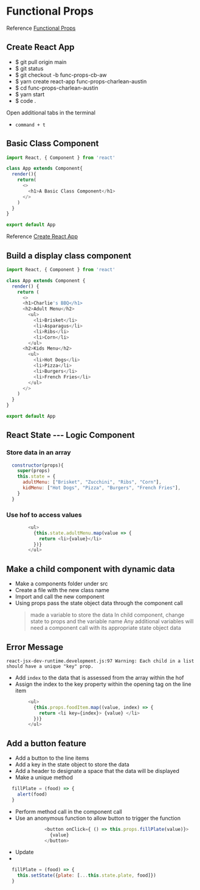 # Functional Props

Reference [Functional Props](https://github.com/learn-academy-2022-charlie/Syllabus/blob/main/react/functional-props.md)

## Create React App
 - $ git pull origin main
 - $ git status
 - $ git checkout -b func-props-cb-aw
 - $ yarn create react-app func-props-charlean-austin
 - $ cd func-props-charlean-austin
 - $ yarn start
 - $ code .

Open additional tabs in the terminal
 - `command + t`

## Basic Class Component
```javascript
import React, { Component } from 'react'

class App extends Component{
  render(){
    return(
      <>
        <h1>A Basic Class Component</h1>
      </>
    )
  }
}

export default App
```
Reference [Create React App](https://github.com/learn-academy-2022-charlie/Syllabus/blob/main/react/create-react-app.md)

## Build a display class component
```javascript
import React, { Component } from 'react'

class App extends Component {
  render() {
    return (
      <>
      <h1>Charlie's BBQ</h1>
      <h2>Adult Menu</h2>
        <ul>
          <li>Brisket</li>
          <li>Asparagus</li>
          <li>Ribs</li>
          <li>Corn</li>
        </ul>
      <h2>Kids Menu</h2>
        <ul>
          <li>Hot Dogs</li>
          <li>Pizza</li>
          <li>Burgers</li>
          <li>French Fries</li>
        </ul>
      </>
    )
  }
}

export default App
```

## React State --- Logic Component

### Store data in an array
```javascript
  constructor(props){
    super(props)
    this.state = {
      adultMenu: ["Brisket", "Zucchini", "Ribs", "Corn"],
      kidMenu: ["Hot Dogs", "Pizza", "Burgers", "French Fries"],
    }
  }
```

### Use hof to access values
```javascript
        <ul>
          {this.state.adultMenu.map(value => {
            return <li>{value}</li>
          })}
        </ul>
```

## Make a child component with dynamic data
 - Make a components folder under src
 - Create a file with the new class name
 - Import and call the new component
 - Using props pass the state object data through the component call
    > made a variable to store the data
    > In child component, change state to props and the variable name
    > Any additional variables will need a component call with its appropriate state object data

## Error Message
```
react-jsx-dev-runtime.development.js:97 Warning: Each child in a list should have a unique "key" prop.
```

- Add `index` to the data that is assessed from the array within the hof
- Assign the index to the key property within the opening tag on the line item

```javascript
        <ul>
          {this.props.foodItem.map((value, index) => {
            return <li key={index}> {value} </li>
          })}
        </ul>
```

## Add a button feature
- Add a button to the line items
- Add a key in the state object to store the data
- Add a header to designate a space that the data will be displayed
- Make a unique method

```javascript
  fillPlate = (food) => {
    alert(food)
  }
```
- Perform method call in the component call
- Use an anonymous function to allow button to trigger the function

```javascript
              <button onClick={ () => this.props.fillPlate(value)}>
                {value} 
              </button>
```

- Update
- 
```javascript
  fillPlate = (food) => {
    this.setState({plate: [...this.state.plate, food]})
  }
```